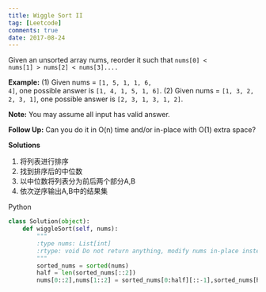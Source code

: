 ```yaml
---
title: Wiggle Sort II
tag: [Leetcode]
comments: true
date: 2017-08-24
---
```








Given an unsorted array nums, reorder it such that <code>nums[0] < nums[1] > nums[2] < nums[3]....</code>

**Example:**
(1) Given nums = <code>[1, 5, 1, 1, 6, 4]</code>, one possible answer is <code>[1, 4, 1, 5, 1, 6]</code>. 
(2) Given nums = <code>[1, 3, 2, 2, 3, 1]</code>, one possible answer is <code>[2, 3, 1, 3, 1, 2]</code>.

**Note:**
You may assume all input has valid answer.

**Follow Up:**
Can you do it in O(n) time and/or in-place with O(1) extra space?

**Solutions**

1. 将列表进行排序
2. 找到排序后的中位数
3. 以中位数将列表分为前后两个部分A,B
4. 依次逆序输出A,B中的结果集

Python

```python
class Solution(object):
    def wiggleSort(self, nums):
        """
        :type nums: List[int]
        :rtype: void Do not return anything, modify nums in-place instead.
        """
        sorted_nums = sorted(nums)
        half = len(sorted_nums[::2])
        nums[0::2],nums[1::2] = sorted_nums[0:half][::-1],sorted_nums[half:][::-1]
```
